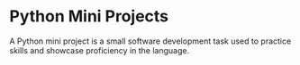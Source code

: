 # Python Mini Projects
A Python mini project is a small software development task used to practice skills and showcase proficiency in the language.
